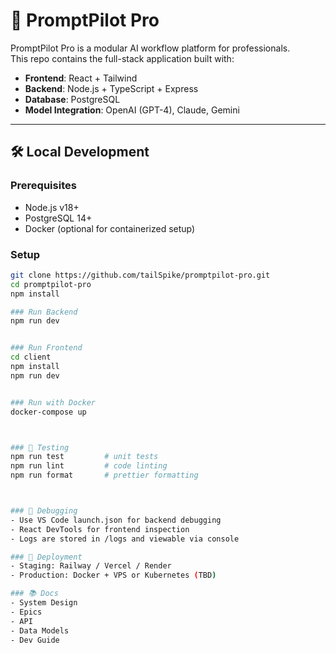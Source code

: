 # 🚀 PromptPilot Pro

PromptPilot Pro is a modular AI workflow platform for professionals.  
This repo contains the full-stack application built with:

- **Frontend**: React + Tailwind  
- **Backend**: Node.js + TypeScript + Express  
- **Database**: PostgreSQL  
- **Model Integration**: OpenAI (GPT-4), Claude, Gemini

---

## 🛠️ Local Development

### Prerequisites
- Node.js v18+
- PostgreSQL 14+
- Docker (optional for containerized setup)

### Setup
```bash
git clone https://github.com/tailSpike/promptpilot-pro.git
cd promptpilot-pro
npm install

### Run Backend
npm run dev


### Run Frontend
cd client
npm install
npm run dev


### Run with Docker
docker-compose up



### 🧪 Testing
npm run test         # unit tests
npm run lint         # code linting
npm run format       # prettier formatting



### 🐞 Debugging
- Use VS Code launch.json for backend debugging
- React DevTools for frontend inspection
- Logs are stored in /logs and viewable via console

### 🚀 Deployment
- Staging: Railway / Vercel / Render
- Production: Docker + VPS or Kubernetes (TBD)

### 📚 Docs
- System Design
- Epics
- API
- Data Models
- Dev Guide
